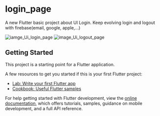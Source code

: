 # login_page

A new Flutter basic project about UI Login.
Keep evolving login and logout with firebase(email, google, apple,...)



![iamge_Ui_login_page](https://github.com/Datvan10/UI_Login_page_Fultter/assets/73633074/90b56f17-ac16-40c5-8627-dae336235c6b) ![image_Ui_logout_page](https://github.com/Datvan10/UI_Login_page_Fultter/assets/73633074/b5b39b76-6020-4a74-aa1b-d4a3dc5e6e5a)


## Getting Started

This project is a starting point for a Flutter application.

A few resources to get you started if this is your first Flutter project:

- [Lab: Write your first Flutter app](https://docs.flutter.dev/get-started/codelab)
- [Cookbook: Useful Flutter samples](https://docs.flutter.dev/cookbook)

For help getting started with Flutter development, view the
[online documentation](https://docs.flutter.dev/), which offers tutorials,
samples, guidance on mobile development, and a full API reference.
